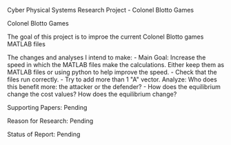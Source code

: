 Cyber Physical Systems Research Project - Colonel Blotto Games

Colonel Blotto Games

The goal of this project is to improe the current Colonel Blotto games MATLAB files

The changes and analyses I intend to make:
    - Main Goal: Increase the speed in which the MATLAB files make the calculations. Either keep them as MATLAB files or using python to help improve the speed.
    - Check that the files run correctly.
    - Try to add more than 1 "A" vector. Analyze: Who does this benefit more: the attacker or the defender?
    - How does the equilibrium change the cost values? How does the equilibrium change?

Supporting Papers: Pending

Reason for Research: Pending

Status of Report: Pending

